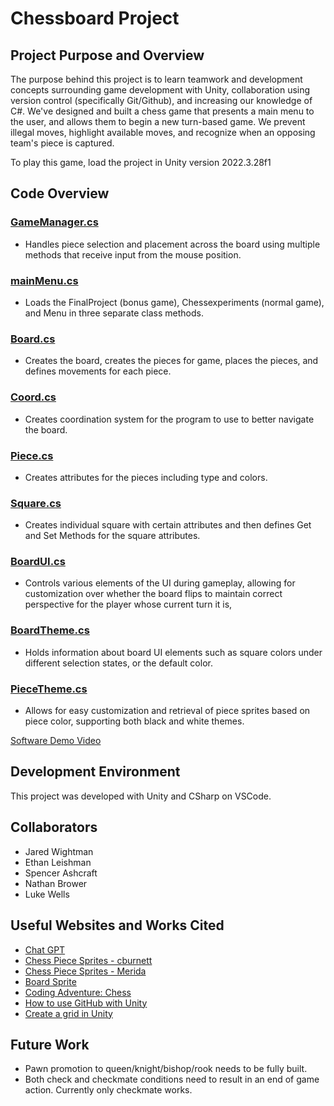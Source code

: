 # Chessboard Project

## Project Purpose and Overview
The purpose behind this project is to learn teamwork and development concepts surrounding game development with Unity, collaboration using version control (specifically Git/Github), and increasing our knowledge of C#. We've designed and built a chess game that presents a main menu to the user, and allows them to begin a new turn-based game. We prevent illegal moves, highlight available moves, and recognize when an opposing team's piece is captured. 

To play this game, load the project in Unity version 2022.3.28f1

## Code Overview
### [GameManager.cs](Assets/Scripts/GameManager.cs) 
- Handles piece selection and placement across the board 
  using multiple methods that receive input from the 
  mouse position.

### [mainMenu.cs](Assets/mainMenu.cs)
- Loads the FinalProject (bonus game), Chessexperiments 
  (normal game), and Menu in three separate class methods.

### [Board.cs](Assets/Scripts/Board.cs)
- Creates the board, creates the pieces for game, places the pieces, and defines movements for each piece.

### [Coord.cs](Assets/Scripts/Coord.cs)
- Creates coordination system for the program to use to better navigate the board.

### [Piece.cs](Assets/Scripts/Piece.cs)
- Creates attributes for the pieces including type and colors.

### [Square.cs](Assets/Scripts/Square.cs)
- Creates individual square with certain attributes and then defines Get and Set Methods for the square attributes.

### [BoardUI.cs](Assets/Scripts/UI/BoardUI.cs)
- Controls various elements of the UI during gameplay, allowing for customization over whether the board flips to maintain correct perspective for the player whose current turn it is, 

### [BoardTheme.cs](Assets/Scripts/UI/BoardTheme.cs)
- Holds information about board UI elements such as square colors under different selection states, or the default color. 

### [PieceTheme.cs](Assets/Scripts/UI/PieceTheme.cs)
- Allows for easy customization and retrieval of piece sprites based on piece color, supporting both black and white themes.

[Software Demo Video](http://youtube.link.goes.here)


## Development Environment

This project was developed with Unity and CSharp on VSCode.

## Collaborators
- Jared Wightman
- Ethan Leishman
- Spencer Ashcraft
- Nathan Brower
- Luke Wells

## Useful Websites and Works Cited

- [Chat GPT](https://chatgpt.com/)
- [Chess Piece Sprites - cburnett](https://commons.wikimedia.org/wiki/Category:PNG_chess_pieces/Standard_transparent)
- [Chess Piece Sprites - Merida](https://www.zoomchess.com/images/sets/merida/)
- [Board Sprite](https://en.m.wikipedia.org/wiki/File:Chessboard480.svg)
- [Coding Adventure: Chess](https://www.youtube.com/watch?v=U4ogK0MIzqk&ab_channel=SebastianLague)
- [How to use GitHub with Unity](https://www.youtube.com/watch?v=qpXxcvS-g3g&ab_channel=Brackeys)
- [Create a grid in Unity](https://www.youtube.com/watch?v=kkAjpQAM-jE&ab_channel=Tarodev)

## Future Work
- Pawn promotion to queen/knight/bishop/rook needs to be fully built.
- Both check and checkmate conditions need to result in an end of game action. Currently only checkmate works.